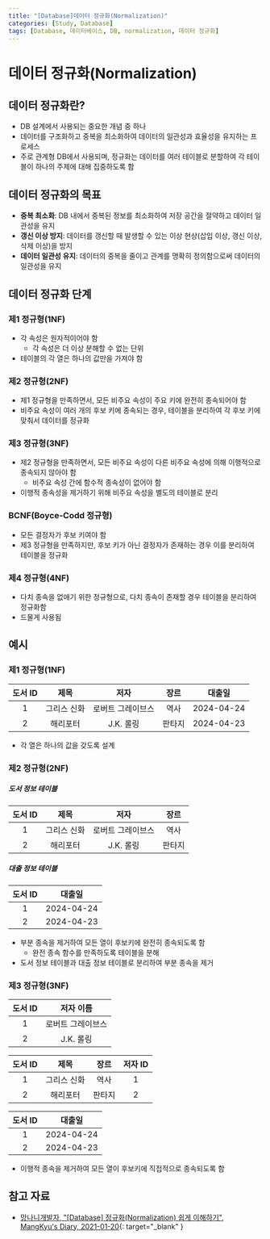 ```yaml
---
title: "[Database]데이터 정규화(Normalization)"
categories: [Study, Database]
tags: [Database, 데이터베이스, DB, normalization, 데이터 정규화]
---
```


# 데이터 정규화(Normalization)

## 데이터 정규화란?

- DB 설계에서 사용되는 중요한 개념 중 하나
- 데이터를 구조화하고 중복을 최소화하여 데이터의 일관성과 효율성을 유지하는 프로세스
- 주로 관계형 DB에서 사용되며, 정규화는 데이터를 여러 테이블로 분할하여 각 테이블이 하나의 주제에 대해 집중하도록 함

## 데이터 정규화의 목표

- **중복 최소화**: DB 내에서 중복된 정보를 최소화하여 저장 공간을 절약하고 데이터 일관성을 유지
- **갱신 이상 방지**: 데이터를 갱신할 때 발생할 수 있는 이상 현상(삽입 이상, 갱신 이상, 삭제 이상)을 방지
- **데이터 일관성 유지**: 데이터의 중복을 줄이고 관계를 명확히 정의함으로써 데이터의 일관성을 유지

## 데이터 정규화 단계

### 제1 정규형(1NF)

- 각 속성은 원자적이어야 함
	+ 각 속성은 더 이상 분해할 수 없는 단위
- 테이블의 각 열은 하나의 값만을 가져야 함

### 제2 정규형(2NF)

- 제1 정규형을 만족하면서, 모든 비주요 속성이 주요 키에 완전히 종속되어야 함
- 비주요 속성이 여러 개의 후보 키에 종속되는 경우, 테이블을 분리하여 각 후보 키에 맞춰서 데이터를 정규화

### 제3 정규형(3NF)

- 제2 정규형을 만족하면서, 모든 비주요 속성이 다른 비주요 속성에 의해 이행적으로 종속되지 않아야 함
	+ 비주요 속성 간에 함수적 종속성이 없어야 함
- 이행적 종속성을 제거하기 위해 비주요 속성을 별도의 테이블로 분리

### BCNF(Boyce-Codd 정규형)

- 모든 결정자가 후보 키여야 함
- 제3 정규형을 만족하지만, 후보 키가 아닌 결정자가 존재하는 경우 이를 분리하여 테이블을 정규화

### 제4 정규형(4NF)

- 다치 종속을 없애기 위한 정규형으로, 다치 종속이 존재할 경우 테이블을 분리하여 정규화함
- 드물게 사용됨

## 예시

### 제1 정규형(1NF)

| 도서 ID |	    제목      |            저자           |    장르     |      대출일     |
|:---------:|:---------------:|:------------------------:|:-----------:|:----------------:|
|     1     | 그리스 신화  |  로버트 그레이브스  |    역사    |   2024-04-24  |
|     2     |   해리포터    |          J.K. 롤링        |   판타지  |   2024-04-23  |

- 각 열은 하나의 값을 갖도록 설계

### 제2 정규형(2NF)

##### 도서 정보 테이블

| 도서 ID |	    제목      |             저자          |    장르    |
|:---------:|:---------------:|:------------------------:|:-----------:|
|     1     | 그리스 신화  |  로버트 그레이브스  |    역사    |
|     2     |    해리포터   |          J.K. 롤링        |   판타지  |

##### 대출 정보 테이블

| 도서 ID |      대출일     |
|:---------:|:----------------:|
|     1     |   2024-04-24  |
|     2     |   2024-04-23  |

- 부분 종속을 제거하여 모든 열이 후보키에 완전히 종속되도록 함
	+ 완전 종속 함수를 만족하도록 테이블을 분해
- 도서 정보 테이블과 대출 정보 테이블로 분리하여 부분 종속을 제거

### 제3 정규형(3NF)

| 도서 ID |       저자 이름        |
|:---------:|:-----------------------:|
|     1     |  로버트 그레이브스  |
|     2     |          J.K. 롤링        |

| 도서 ID |	    제목      |    장르    | 저자 ID |
|:---------:|:---------------:|:-----------:|:---------:|
|     1     | 그리스 신화  |    역사    |     1      |
|     2     |    해리포터   |   판타지  |     2      |

| 도서 ID |      대출일     |
|:---------:|:----------------:|
|     1     |  2024-04-24   |
|     2     |  2024-04-23   |

- 이행적 종속을 제거하여 모든 열이 후보키에 직접적으로 종속되도록 함

## 참고 자료

- [망나니개발자, "[Database] 정규화(Normalization) 쉽게 이해하기", MangKyu's Diary, 2021-01-20](https://mangkyu.tistory.com/110){: target="_blank" }